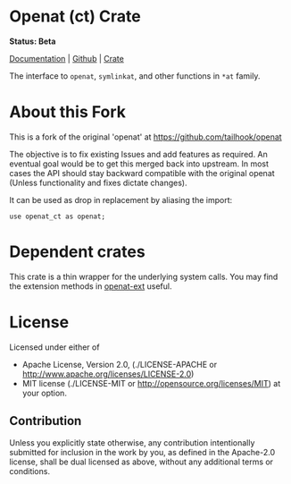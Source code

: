 Openat (ct) Crate
=================

**Status: Beta**

[Documentation](https://docs.rs/openat_ct) |
[Github](https://github.com/cehteh/openat) |
[Crate](https://crates.io/crates/openat_ct)


The interface to ``openat``, ``symlinkat``, and other functions in ``*at``
family.

About this Fork
===============

This is a fork of the original 'openat' at https://github.com/tailhook/openat

The objective is to fix existing Issues and add features as required. An eventual goal would
be to get this merged back into upstream. In most cases the API should stay backward
compatible with the original openat (Unless functionality and fixes dictate changes).

It can be used as drop in replacement by aliasing the import:

    use openat_ct as openat;


Dependent crates
================

This crate is a thin wrapper for the underlying system calls.
You may find the extension methods in [openat-ext](https://crates.io/crates/openat-ext) useful.

License
=======

Licensed under either of

* Apache License, Version 2.0,
  (./LICENSE-APACHE or http://www.apache.org/licenses/LICENSE-2.0)
* MIT license (./LICENSE-MIT or http://opensource.org/licenses/MIT)
  at your option.

Contribution
------------

Unless you explicitly state otherwise, any contribution intentionally
submitted for inclusion in the work by you, as defined in the Apache-2.0
license, shall be dual licensed as above, without any additional terms or
conditions.
